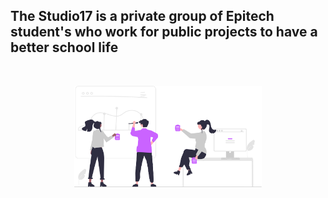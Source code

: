 ## The Studio17 is a private group of Epitech student's who work for public projects to have a better school life

<br>


<div align="center">

<a href="https://github.com/Studio-17" target="_blank"><img src="https://github.com/Studio-17/.github/blob/master/.assets/team.svg" width="300"></a>

</div>
